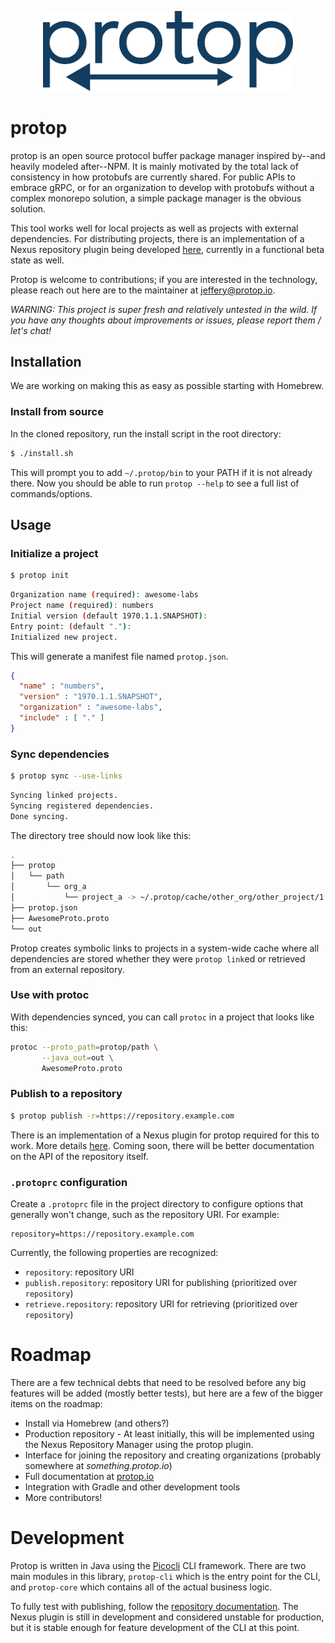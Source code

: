 <p align="center">
    <img src="assets/logo.png" alt="protop logo" width="400px"/>
</p>

# protop

protop is an open source protocol buffer package manager inspired by--and heavily modeled after--NPM. It is mainly motivated by the total lack of consistency in how protobufs are currently shared. For public APIs to embrace gRPC, or for an organization to develop with protobufs without a complex monorepo solution, a simple package manager is the obvious solution.

This tool works well for local projects as well as projects with external dependencies. For distributing projects, there is an implementation of a Nexus repository plugin being developed [here](https://github.com/protop-io/nexus-repository-protop), currently in a functional beta state as well.

Protop is welcome to contributions; if you are interested in the technology, please reach out here are to the maintainer at jeffery@protop.io.

_WARNING: This project is super fresh and relatively untested in the wild. If you have any thoughts about improvements or issues, please report them / let's chat!_

## Installation
We are working on making this as easy as possible starting with Homebrew.

### Install from source
In the cloned repository, run the install script in the root directory:
```bash
$ ./install.sh
```

This will prompt you to add `~/.protop/bin` to your PATH if it is not already there. Now you should be able to run `protop --help` to see a full list of commands/options.

## Usage

### Initialize a project
```bash
$ protop init
```
```bash
Organization name (required): awesome-labs
Project name (required): numbers
Initial version (default 1970.1.1.SNAPSHOT):
Entry point: (default "."):
Initialized new project.
```
This will generate a manifest file named `protop.json`.
```json
{
  "name" : "numbers",
  "version" : "1970.1.1.SNAPSHOT",
  "organization" : "awesome-labs",
  "include" : [ "." ]
}
```

### Sync dependencies
```bash
$ protop sync --use-links
```
```bash
Syncing linked projects.
Syncing registered dependencies.
Done syncing.
```

The directory tree should now look like this:
```bash
.
├── protop
│   └── path
│       └── org_a
│           └── project_a -> ~/.protop/cache/other_org/other_project/1.2.1
├── protop.json
├── AwesomeProto.proto
└── out
```
Protop creates symbolic links to projects in a system-wide cache where all dependencies are stored whether they were `protop link`ed or retrieved from an external repository.

### Use with protoc
With dependencies synced, you can call `protoc` in a project that looks like this:


```bash
protoc --proto_path=protop/path \
       --java_out=out \
       AwesomeProto.proto
```

### Publish to a repository
```bash
$ protop publish -r=https://repository.example.com
```

There is an implementation of a Nexus plugin for protop required for this to work. More details [here](https://github.com/protop-io/nexus-repository-protop). Coming soon, there will be better documentation on the API of the repository itself.

### `.protoprc` configuration

Create a `.protoprc` file in the project directory to configure options that generally won't change, such as the repository URI. For example:
```properties
repository=https://repository.example.com
```

Currently, the following properties are recognized:
- `repository`: repository URI
- `publish.repository`: repository URI for publishing (prioritized over `repository`)
- `retrieve.repository`: repository URI for retrieving (prioritized over `repository`)

# Roadmap

There are a few technical debts that need to be resolved before any big features will be added (mostly better tests), but here are a few of the bigger items on the roadmap:

- Install via Homebrew (and others?)
- Production repository - At least initially, this will be implemented using the Nexus Repository Manager using the protop plugin.
- Interface for joining the repository and creating organizations (probably somewhere at _something.protop.io_)
- Full documentation at [protop.io](http://protop.io)
- Integration with Gradle and other development tools
- More contributors!

# Development

Protop is written in Java using the [Picocli](https://github.com/remkop/picocli) CLI framework. There are two main modules in this library, `protop-cli` which is the entry point for the CLI, and `protop-core` which contains all of the actual business logic.

To fully test with publishing, follow the [repository documentation](https://github.com/protop-io/nexus-repository-protop). The Nexus plugin is still in development and considered unstable for production, but it is stable enough for feature development of the CLI at this point.
